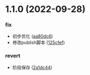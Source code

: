 # 1.1.0 (2022-09-28)


### fix

* 初步优化 ([aa80dc6](https://github.com/galaxy-s10/billd-ui-icons/commit/aa80dc62dd3d2742e862f7e65acbfa048f598b77))
* 修改publish脚本 ([125cfef](https://github.com/galaxy-s10/billd-ui-icons/commit/125cfefaa7bf53eaeec6ba078fe0863cca11103c))

### revert

* 阶段保存 ([2a1dc44](https://github.com/galaxy-s10/billd-ui-icons/commit/2a1dc440ce83f57bc8a3d223c051bbf65518416b))



